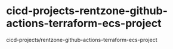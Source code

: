 # cicd-projects-rentzone-github-actions-terraform-ecs-project
cicd-projects/rentzone-github-actions-terraform-ecs-project
